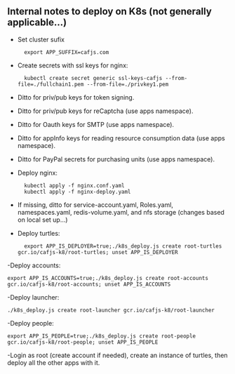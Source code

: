 Internal notes to deploy  on K8s (not generally applicable...)
--------------------------------------------------------------

- Set cluster sufix

        export APP_SUFFIX=cafjs.com

- Create secrets with ssl keys for nginx:

        kubectl create secret generic ssl-keys-cafjs --from-file=./fullchain1.pem --from-file=./privkey1.pem

- Ditto for priv/pub keys for token signing.

- Ditto for priv/pub keys for reCaptcha (use apps namespace).

- Ditto for Oauth keys for SMTP (use apps namespace).

- Ditto for appInfo keys for reading resource consumption data (use apps namespace).

- Ditto for PayPal secrets for purchasing units (use apps namespace).

- Deploy nginx:

        kubectl apply -f nginx.conf.yaml
        kubectl apply -f nginx-deploy.yaml

- If missing, ditto for service-account.yaml, Roles.yaml, namespaces.yaml, redis-volume.yaml, and nfs storage (changes based on local set up...)

- Deploy turtles:

        export APP_IS_DEPLOYER=true;./k8s_deploy.js create root-turtles gcr.io/cafjs-k8/root-turtles; unset APP_IS_DEPLOYER

-Deploy accounts:

    export APP_IS_ACCOUNTS=true;./k8s_deploy.js create root-accounts gcr.io/cafjs-k8/root-accounts; unset APP_IS_ACCOUNTS

-Deploy launcher:

    ./k8s_deploy.js create root-launcher gcr.io/cafjs-k8/root-launcher

-Deploy people:

    export APP_IS_PEOPLE=true;./k8s_deploy.js create root-people gcr.io/cafjs-k8/root-people; unset APP_IS_PEOPLE

-Login as root (create account if needed), create an instance of turtles, then deploy all the other apps with it.
